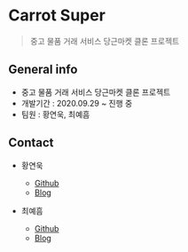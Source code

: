 # Carrot Super

> 중고 물품 거래 서비스 당근마켓 클론 프로젝트

## General info

- 중고 물품 거래 서비스 당근마켓 클론 프로젝트
- 개발기간 : 2020.09.29 ~ 진행 중
- 팀원 : 황연욱, 최예흠

## Contact

- 황연욱

  - [Github](https://github.com/younuk23)
  - [Blog](https://velog.io/@younuk23)

- 최예흠
  - [Github](https://github.com/cyheum)
  - [Blog](https://velog.io/@cyheum)
